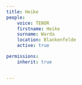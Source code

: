 ```yaml
---
title: Heike
people:
    voice: TENOR
    firstname: Heike
    surname: Warda
    location: Blankenfelde
    active: true

permissions:
    inherit: true


---
```

